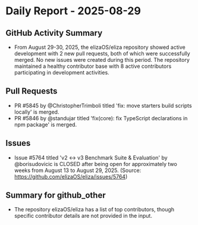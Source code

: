 # Daily Report - 2025-08-29

## GitHub Activity Summary
- From August 29-30, 2025, the elizaOS/eliza repository showed active development with 2 new pull requests, both of which were successfully merged. No new issues were created during this period. The repository maintained a healthy contributor base with 8 active contributors participating in development activities.

## Pull Requests
- PR #5845 by @ChristopherTrimboli titled 'fix: move starters build scripts locally' is merged.
- PR #5846 by @standujar titled 'fix(core): fix TypeScript declarations in npm package' is merged.

## Issues
- Issue #5764 titled 'v2 ↔ v3 Benchmark Suite & Evaluation' by @borisudovicic is CLOSED after being open for approximately two weeks from August 13 to August 29, 2025. (Source: https://github.com/elizaOS/eliza/issues/5764)

## Summary for github_other
- The repository elizaOS/eliza has a list of top contributors, though specific contributor details are not provided in the input.